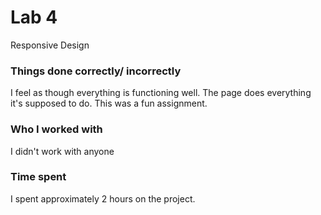 # Lab 4

Responsive Design

### Things done correctly/ incorrectly

I feel as though everything is functioning well. The page does everything it's supposed to do. This was a fun assignment.

### Who I worked with 

I didn't work with anyone

### Time spent

I spent approximately 2 hours on the project. 